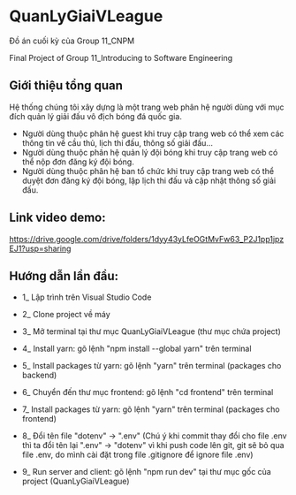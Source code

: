 # QuanLyGiaiVLeague
Đồ án cuối kỳ của Group 11_CNPM

Final Project of Group 11_Introducing to Software Engineering
## Giới thiệu tổng quan

Hệ thống chúng tôi xây dựng là một trang web phân hệ người dùng với mục đích quản lý giải đấu vô địch bóng đá quốc gia.
- Người dùng thuộc phân hệ guest khi truy cập trang web có thể xem các thông tin về cầu thủ, lịch thi đấu, thông số giải đấu…
- Người dùng thuộc phân hệ quản lý đội bóng khi truy cập trang web có thể nộp đơn đăng ký đội bóng.
- Người dùng thuộc phân hệ ban tổ chức khi truy cập trang web có thể duyệt đơn đăng ký đội bóng, lập lịch thi đấu và cập nhật thông số giải đấu.

## Link video demo:
https://drive.google.com/drive/folders/1dyy43yLfeOGtMvFw63_P2J1pp1jpzEJ1?usp=sharing

## Hướng dẫn lần đầu:

- 1_ Lập trình trên Visual Studio Code

- 2_ Clone project về máy

- 3_ Mở terminal tại thư mục QuanLyGiaiVLeague (thư mục chứa project)

- 4_ Install yarn: gõ lệnh "npm install --global yarn" trên terminal

- 5_ Install packages từ yarn: gõ lệnh "yarn" trên terminal (packages cho backend)

- 6_ Chuyển đến thư mục frontend: gõ lệnh "cd frontend" trên terminal

- 7_ Install packages từ yarn: gõ lệnh "yarn" trên terminal (packages cho frontend)

- 8_ Đổi tên file "dotenv" -> ".env" (Chú ý khi commit thay đổi cho file .env thì ta đổi tên lại ".env" -> "dotenv" vì khi push code lên git, git sẽ bỏ qua file .env, do mình cài đặt trong file .gitignore để ignore file .env)

- 9_ Run server and client: gõ lệnh "npm run dev" tại thư mục gốc của project (QuanLyGiaiVLeague)
